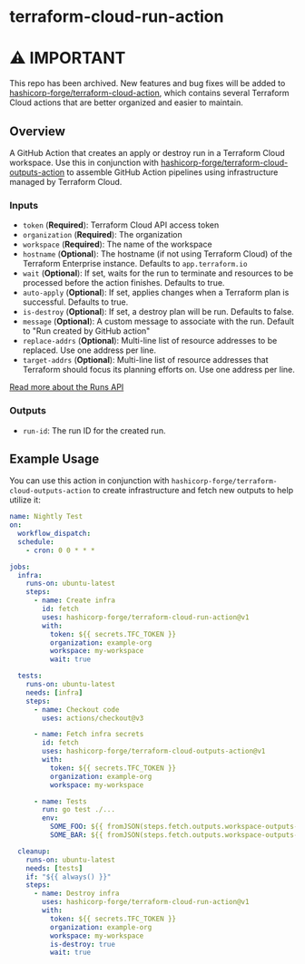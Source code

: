# terraform-cloud-run-action

# ⚠️ IMPORTANT

This repo has been archived. New features and bug fixes will be added to [hashicorp-forge/terraform-cloud-action](https://github.com/hashicorp-forge/terraform-cloud-action), which contains several Terraform Cloud actions that are better organized and easier to maintain.

## Overview

A GitHub Action that creates an apply or destroy run in a Terraform Cloud workspace. Use this in conjunction with [hashicorp-forge/terraform-cloud-outputs-action](https://github.com/hashicorp-forge/terraform-cloud-outputs-action) to assemble GitHub Action pipelines using infrastructure managed by Terraform Cloud.

### Inputs

- `token` (**Required**): Terraform Cloud API access token
- `organization` (**Required**): The organization
- `workspace` (**Required**): The name of the workspace
- `hostname` (**Optional**): The hostname (if not using Terraform Cloud) of the Terraform Enterprise instance. Defaults to `app.terraform.io`
- `wait` (**Optional**): If set, waits for the run to terminate and resources to be processed before the action finishes. Defaults to true.
- `auto-apply` (**Optional**): If set, applies changes when a Terraform plan is successful. Defaults to true.
- `is-destroy` (**Optional**): If set, a destroy plan will be run. Defaults to false.
- `message` (**Optional**): A custom message to associate with the run. Default to "Run created by GitHub action"
- `replace-addrs` (**Optional**): Multi-line list of resource addresses to be replaced. Use one address per line.
- `target-addrs` (**Optional**): Multi-line list of resource addresses that Terraform should focus its planning efforts on. Use one address per line.

[Read more about the Runs API](https://developer.hashicorp.com/terraform/cloud-docs/api-docs/run#create-a-run)

### Outputs

- `run-id`: The run ID for the created run.

## Example Usage

You can use this action in conjunction with `hashicorp-forge/terraform-cloud-outputs-action` to create infrastructure and fetch new outputs to help utilize it:

```yaml
name: Nightly Test
on:
  workflow_dispatch:
  schedule:
    - cron: 0 0 * * *

jobs:
  infra:
    runs-on: ubuntu-latest
    steps:
      - name: Create infra
        id: fetch
        uses: hashicorp-forge/terraform-cloud-run-action@v1
        with:
          token: ${{ secrets.TFC_TOKEN }}
          organization: example-org
          workspace: my-workspace
          wait: true

  tests:
    runs-on: ubuntu-latest
    needs: [infra]
    steps:
      - name: Checkout code
        uses: actions/checkout@v3

      - name: Fetch infra secrets
        id: fetch
        uses: hashicorp-forge/terraform-cloud-outputs-action@v1
        with:
          token: ${{ secrets.TFC_TOKEN }}
          organization: example-org
          workspace: my-workspace

      - name: Tests
        run: go test ./...
        env:
          SOME_FOO: ${{ fromJSON(steps.fetch.outputs.workspace-outputs-json).foo }}
          SOME_BAR: ${{ fromJSON(steps.fetch.outputs.workspace-outputs-json).bar }}

  cleanup:
    runs-on: ubuntu-latest
    needs: [tests]
    if: "${{ always() }}"
    steps:
      - name: Destroy infra
        uses: hashicorp-forge/terraform-cloud-run-action@v1
        with:
          token: ${{ secrets.TFC_TOKEN }}
          organization: example-org
          workspace: my-workspace
          is-destroy: true
          wait: true
```
